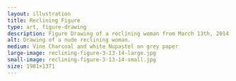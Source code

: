 ```yaml
---
layout: illustration
title: Reclining Figure
type: art, figure-drawing
description: Figure Drawing of a reclining woman from March 13th, 2014.
alt: Drawing of a nude reclining woman.
medium: Vine Charcoal and white Nupastel on grey paper
large-image: reclining-figure-3-13-14-large.jpg
small-image: reclining-figure-3-13-14-small.jpg
size: 1981×1371
---
```


